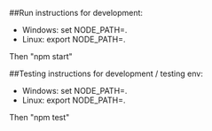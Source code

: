 ##Run instructions for development:


* Windows: set NODE_PATH=.
* Linux: export NODE_PATH=.

Then "npm start"

##Testing instructions for development / testing env:


* Windows: set NODE_PATH=.
* Linux: export NODE_PATH=.

Then "npm test"
